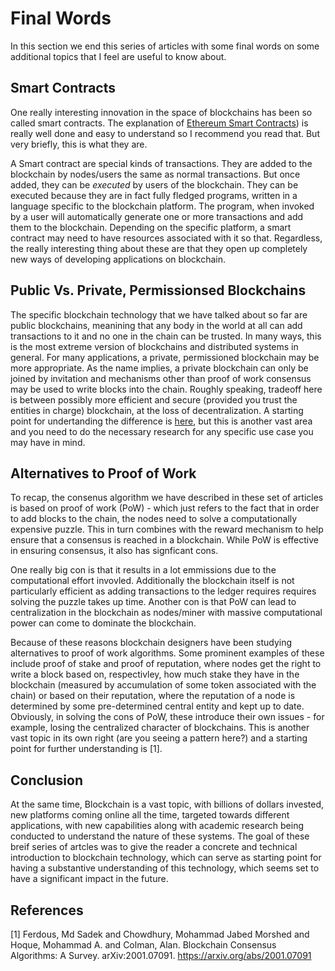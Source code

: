 # Final Words

In this section we end this series of articles with some final words on some additional topics that I feel are useful to know about. 

## Smart Contracts

One really interesting innovation in the space of blockchains has been so called smart contracts. The explanation of [Ethereum Smart Contracts](https://ethereum.org/en/developers/docs/smart-contracts/)) is really well done and easy to understand so I recommend you read that. But very briefly, this is what they are. 

A Smart contract are special kinds of transactions. They are added to the blockchain by nodes/users the same as normal transactions. But once added, they can be _executed_ by users of the blockchain. They can be executed because they are in fact fully fledged programs, written in a language specific to the blockchain platform. The program, when invoked by a user will automatically generate one or more transactions and add them to the blockchain. Depending on the specific platform, a smart contract may need to have resources associated with it so that. Regardless, the really interesting thing about these are that they open up completely new ways of developing  applications on blockchain.


## Public Vs. Private, Permissionsed Blockchains

The specific blockchain technology that we have talked about so far are public blockchains, meanining that any body in the world at all can add transactions to it and no one in the chain can be trusted. In many ways, this is the most extreme version of blockchains and distributed systems in general. For many applications, a private, permissioned blockchain may be more appropriate. As the name implies, a private blockchain can only be joined by invitation and mechanisms other than proof of work consensus may be used to write blocks into the chain. Roughly speaking, tradeoff here is between possibly more efficient and secure (provided you trust the entities in charge) blockchain, at the loss of decentralization. A starting point for undertanding the difference is [here](https://www.blockchain-council.org/blockchain/public-vs-private-blockchain-a-comprehensive-comparison/), but this is another vast area and you need to do the necessary research for any specific use case you may have in mind.


## Alternatives to Proof of Work

To recap, the consenus algorithm we have described in these set of articles is based on proof of work (PoW) - which just refers to the fact that in order to add blocks to the chain, the nodes need to solve a computationally expensive puzzle. This in turn combines with the reward mechanism to help ensure that a consensus is reached in a blockchain. While PoW is effective in ensuring consensus, it also has signficant cons. 

One really big con is that it results in a lot emmissions due to the computational effort invovled. Additionally the blockchain itself is not particularly efficient as adding transactions to the ledger requires requires solving the puzzle takes up time. Another con is that PoW can lead to centralization in the blockchain as nodes/miner with massive computational power can come to dominate the blockchain.

Because of these reasons blockchain designers have been studying alternatives to proof of work algorithms. Some prominent examples of these include proof of stake and proof of reputation, where nodes get the right to write a block based on, respectivley, how much stake they have in the blockchain (measured by accumulation of some token associated with the chain) or based on their reputation, where the reputation of a node is determined by some pre-determined central entity and kept up to date. Obviously, in solving the cons of PoW, these introduce their own issues - for example, losing the centralized character of blockchains. This is another vast topic in its own right (are you seeing a pattern here?) and a starting point for further understanding is [1].



## Conclusion 

 At the same time, Blockchain is a vast topic, with billions of dollars invested, new platforms coming online all the time, targeted towards different applications, with new capabilities along with academic research being conducted to understand the nature of these systems. The goal of these breif series of artcles was to give the reader a concrete and technical introduction to blockchain technology, which can serve as starting point for having a substantive understanding of this technology, which seems set to have a significant impact in the future.


## References

 [1] Ferdous, Md Sadek and Chowdhury, Mohammad Jabed Morshed and Hoque, Mohammad A. and Colman, Alan. Blockchain Consensus Algorithms: A Survey. arXiv:2001.07091. https://arxiv.org/abs/2001.07091
